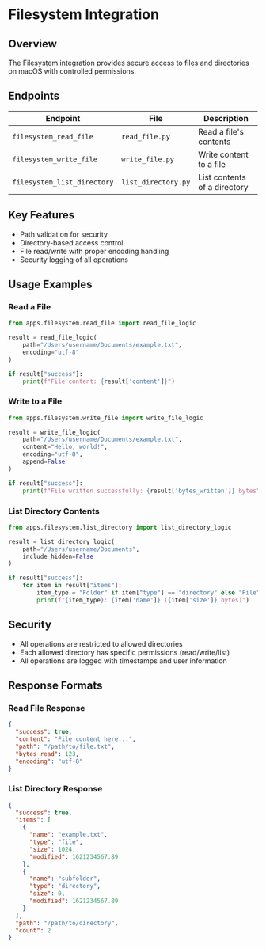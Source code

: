 # Filesystem Integration

## Overview

The Filesystem integration provides secure access to files and directories on macOS with controlled permissions.

## Endpoints

| Endpoint                    | File                | Description                  |
| --------------------------- | ------------------- | ---------------------------- |
| `filesystem_read_file`      | `read_file.py`      | Read a file's contents       |
| `filesystem_write_file`     | `write_file.py`     | Write content to a file      |
| `filesystem_list_directory` | `list_directory.py` | List contents of a directory |

## Key Features

- Path validation for security
- Directory-based access control
- File read/write with proper encoding handling
- Security logging of all operations

## Usage Examples

### Read a File

```python
from apps.filesystem.read_file import read_file_logic

result = read_file_logic(
    path="/Users/username/Documents/example.txt",
    encoding="utf-8"
)

if result["success"]:
    print(f"File content: {result['content']}")
```

### Write to a File

```python
from apps.filesystem.write_file import write_file_logic

result = write_file_logic(
    path="/Users/username/Documents/example.txt",
    content="Hello, world!",
    encoding="utf-8",
    append=False
)

if result["success"]:
    print(f"File written successfully: {result['bytes_written']} bytes")
```

### List Directory Contents

```python
from apps.filesystem.list_directory import list_directory_logic

result = list_directory_logic(
    path="/Users/username/Documents",
    include_hidden=False
)

if result["success"]:
    for item in result["items"]:
        item_type = "Folder" if item["type"] == "directory" else "File"
        print(f"{item_type}: {item['name']} ({item['size']} bytes)")
```

## Security

- All operations are restricted to allowed directories
- Each allowed directory has specific permissions (read/write/list)
- All operations are logged with timestamps and user information

## Response Formats

### Read File Response

```json
{
  "success": true,
  "content": "File content here...",
  "path": "/path/to/file.txt",
  "bytes_read": 123,
  "encoding": "utf-8"
}
```

### List Directory Response

```json
{
  "success": true,
  "items": [
    {
      "name": "example.txt",
      "type": "file",
      "size": 1024,
      "modified": 1621234567.89
    },
    {
      "name": "subfolder",
      "type": "directory",
      "size": 0,
      "modified": 1621234567.89
    }
  ],
  "path": "/path/to/directory",
  "count": 2
}
```
